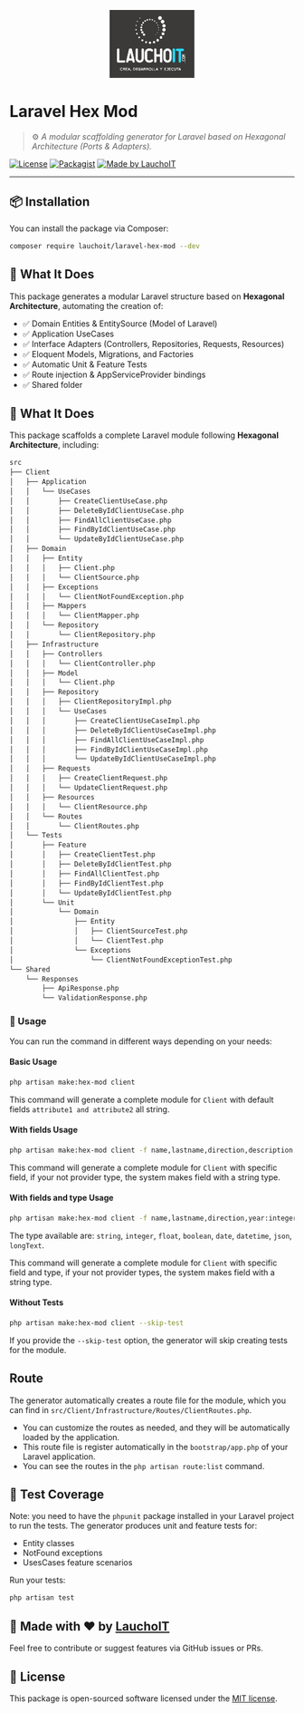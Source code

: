 <p align="center">
  <img src="src/assets/logo_lauchoit.jpg" alt="LauchoIT Logo" width="150">
</p>

# Laravel Hex Mod

> ⚙️ *A modular scaffolding generator for Laravel based on Hexagonal Architecture (Ports & Adapters).*

[![License](https://img.shields.io/github/license/LauchoIT/laravel-hex-mod.svg)](https://github.com/LauchoIT/laravel-hex-mod/blob/main/LICENSE)
[![Packagist](https://img.shields.io/packagist/v/lauchoit/laravel-hex-mod.svg)](https://packagist.org/packages/lauchoit/laravel-hex-mod)
[![Made by LauchoIT](https://img.shields.io/badge/Made%20by-LauchoIT-blue)](https://lauchoit.com)

---

## 📦 Installation

You can install the package via Composer:

```bash
composer require lauchoit/laravel-hex-mod --dev
```

## 🚀 What It Does

This package generates a modular Laravel structure based on **Hexagonal Architecture**, automating the creation of:

- ✅ Domain Entities & EntitySource (Model of Laravel)
- ✅ Application UseCases
- ✅ Interface Adapters (Controllers, Repositories, Requests, Resources)
- ✅ Eloquent Models, Migrations, and Factories
- ✅ Automatic Unit & Feature Tests
- ✅ Route injection & AppServiceProvider bindings
- ✅ Shared folder

## 🚀 What It Does

This package scaffolds a complete Laravel module following **Hexagonal Architecture**, including:

```bash
src
├── Client
│   ├── Application
│   │   └── UseCases
│   │       ├── CreateClientUseCase.php
│   │       ├── DeleteByIdClientUseCase.php
│   │       ├── FindAllClientUseCase.php
│   │       ├── FindByIdClientUseCase.php
│   │       └── UpdateByIdClientUseCase.php
│   ├── Domain
│   │   ├── Entity
│   │   │   ├── Client.php
│   │   │   └── ClientSource.php
│   │   ├── Exceptions
│   │   │   └── ClientNotFoundException.php
│   │   ├── Mappers
│   │   │   └── ClientMapper.php
│   │   └── Repository
│   │       └── ClientRepository.php
│   ├── Infrastructure
│   │   ├── Controllers
│   │   │   └── ClientController.php
│   │   ├── Model
│   │   │   └── Client.php
│   │   ├── Repository
│   │   │   ├── ClientRepositoryImpl.php
│   │   │   └── UseCases
│   │   │       ├── CreateClientUseCaseImpl.php
│   │   │       ├── DeleteByIdClientUseCaseImpl.php
│   │   │       ├── FindAllClientUseCaseImpl.php
│   │   │       ├── FindByIdClientUseCaseImpl.php
│   │   │       └── UpdateByIdClientUseCaseImpl.php
│   │   ├── Requests
│   │   │   ├── CreateClientRequest.php
│   │   │   └── UpdateClientRequest.php
│   │   ├── Resources
│   │   │   └── ClientResource.php
│   │   └── Routes
│   │       └── ClientRoutes.php
│   └── Tests
│       ├── Feature
│       │   ├── CreateClientTest.php
│       │   ├── DeleteByIdClientTest.php
│       │   ├── FindAllClientTest.php
│       │   ├── FindByIdClientTest.php
│       │   └── UpdateByIdClientTest.php
│       └── Unit
│           └── Domain
│               ├── Entity
│               │   ├── ClientSourceTest.php
│               │   └── ClientTest.php
│               └── Exceptions
│                   └── ClientNotFoundExceptionTest.php
└── Shared
    └── Responses
        ├── ApiResponse.php
        └── ValidationResponse.php
```

### 🧱 Usage

You can run the command in different ways depending on your needs:
#### Basic Usage
```bash
php artisan make:hex-mod client
```
This command will generate a complete module for `Client` with default fields `attribute1 and attribute2` all string.

#### With fields Usage
```bash
php artisan make:hex-mod client -f name,lastname,direction,description
```
This command will generate a complete module for `Client` with specific field, if your not provider type, the system makes field with a string type.

#### With fields and type Usage
```bash
php artisan make:hex-mod client -f name,lastname,direction,year:integer,registred_at:date,data:json,metadata:json
```
The type available are: `string`, `integer`, `float`, `boolean`, `date`, `datetime`, `json`, `longText`.

This command will generate a complete module for `Client` with specific field and type, if your not provider types, the system makes field with a string type.
#### Without Tests
```bash
php artisan make:hex-mod client --skip-test
```
If you provide the `--skip-test` option, the generator will skip creating tests for the module.
## Route
The generator automatically creates a route file for the module, which you can find in `src/Client/Infrastructure/Routes/ClientRoutes.php`. 


* You can customize the routes as needed, and they will be automatically loaded by the application.
* This route file is register automatically in the `bootstrap/app.php` of your Laravel application.
* You can see the routes in the `php artisan route:list` command.


## 🧪 Test Coverage
Note: you need to have the `phpunit` package installed in your Laravel project to run the tests.
The generator produces unit and feature tests for:

- Entity classes
- NotFound exceptions
- UsesCases feature scenarios

Run your tests:

```bash
php artisan test
```

## 🙌 Made with ❤️ by [LauchoIT](https://lauchoit.com)

Feel free to contribute or suggest features via GitHub issues or PRs.

## 📜 License

This package is open-sourced software licensed under the [MIT license](LICENSE).
